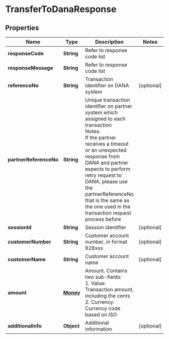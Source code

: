 

# TransferToDanaResponse


## Properties

| Name | Type | Description | Notes |
|------------ | ------------- | ------------- | -------------|
|**responseCode** | **String** | Refer to response code list |  |
|**responseMessage** | **String** | Refer to response code list |  |
|**referenceNo** | **String** | Transaction identifier on DANA system |  [optional] |
|**partnerReferenceNo** | **String** | Unique transaction identifier on partner system which assigned to each transaction<br> Notes:<br> If the partner receives a timeout or an unexpected response from DANA and partner expects to perform retry request to DANA, please use the partnerReferenceNo that is the same as the one used in the transaction request process before  |  |
|**sessionId** | **String** | Session identifier |  [optional] |
|**customerNumber** | **String** | Customer account number, in format 628xxx |  [optional] |
|**customerName** | **String** | Customer account name |  [optional] |
|**amount** | [**Money**](Money.md) | Amount. Contains two sub-fields:<br> 1. Value: Transaction amount, including the cents<br> 2. Currency: Currency code based on ISO  |  |
|**additionalInfo** | **Object** | Additional information |  [optional] |



